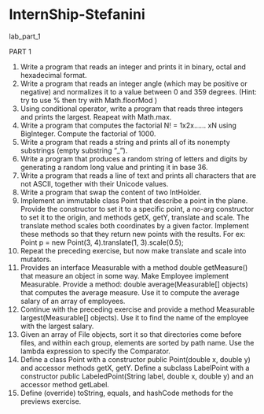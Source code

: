 # InternShip-Stefanini
lab_part_1

PART 1
1.	Write a program that reads an integer and prints it in binary, octal and hexadecimal format.
2.	Write a program that reads an integer angle (which may be positive or negative) and normalizes it to a value between 0 and 359 degrees. (Hint: try to use % then try with Math.floorMod )
3.	Using conditional operator, write a program that reads three integers and prints the largest. Reapeat with Math.max.
4.	Write a program that computes the factorial N! = 1x2x…… xN using BigInteger. Compute the factorial of 1000.
5.	Write a program that reads a string and prints all of its nonempty substrings (empty substring “_”).
6.	Write a program that produces a random string of letters and digits by generating a random long value and printing it in base 36.
7.	Write a program that reads a line of text and prints all characters that are not ASCII, together with their Unicode values.
8.	Write a program that swap the content of two IntHolder.
9.	Implement an immutable class Point that describe a point in the plane. Provide the constructor to set it to a specific point, a no-arg constructor to set it to the origin, and methods getX, getY, translate and scale. The translate method scales both coordinates by a given factor. Implement these methods so that they return new points with the results. For ex:
Point p = new Point(3, 4).translate(1, 3).scale(0.5);
10.	Repeat the preceding exercise, but now make translate and scale into mutators.
11.	 Provides an interface Measurable with a method double getMeasure() that measure an object in some way. Make Employee implement Measurable. Provide a method: double average(Measurable[] objects) that computes the average measure. Use it to compute the average salary of an array of employees.
12.	Continue with the preceding exercise and provide a method Measurable largest(Measurable[] objects). Use it to find the name of the employee with the largest salary.
13.	Given an array of File objects, sort it so that directories come before files, and within each group, elements are sorted by path name. Use the lambda expression to specify the Comparator.
14.	Define a class Point with a constructor public Point(double x, double y) and accessor methods getX, getY. Define a subclass LabelPoint with a constructor public LabeledPoint(String label, double x, double y) and an accessor method getLabel.
15.	Define (override) toString, equals, and hashCode methods for the previews exercise.


